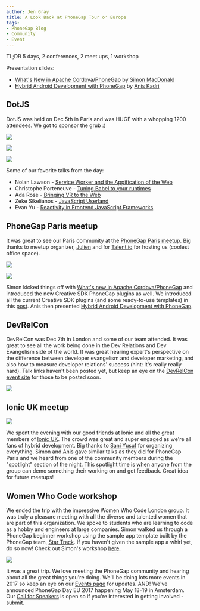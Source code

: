 ```yaml
---
author: Jen Gray
title: A Look Back at PhoneGap Tour o' Europe
tags:
- PhoneGap Blog
- Community
- Event
---
```


TL;DR 5 days, 2 conferences, 2 meet ups, 1 workshop

Presentation slides:

- [What's New in Apache Cordova/PhoneGap](http://slides.com/simonmacdonald/deck-6-9-10-12#/) by [Simon MacDonald](https://twitter.com/macdonst)
- [Hybrid Android Development with PhoneGap](https://docs.google.com/presentation/d/1t_Ir_hP34ha-g2UF3SWaY4f_UnGQ8vFbpUNI2pZB6yA/edit#slide=id.p) by [Anis Kadri](https://twitter.com/aniskadri)

## DotJS

DotJS was held on Dec 5th in Paris and was HUGE with a whopping 1200 attendees. We got to sponsor the grub :)

![](/blog/uploads/2016-11/dotjs.png)

![](/blog/uploads/2016-11/dotjsfood.jpg)

![](/blog/uploads/2016-11/dotjscups.jpg)

Some of our favorite talks from the day:

- Nolan Lawson - [Service Worker and the Appification of the Web](https://nolanlawson.github.io/dotjs-2016/#1)
- Christophe Porteneuve - [Tuning Babel to your runtimes](https://tdd.github.io/dotjs2016-babel-tuning/?utm_source=porteneuve&utm_medium=slides&utm_campaign=dotjs2016%20-%20/mainTitle#/mainTitle)
- Ada Rose - [Bringing VR to the Web](https://ada.is/webvr/talk-dot-js.html)
- Zeke Sikelianos - [JavaScript Userland](https://github.com/zeke/javascript-userland)
- Evan Yu - [Reactivity in Frontend JavaScript Frameworks](https://docs.google.com/presentation/d/1_BlJxudppfKmAtfbNIcqNwzrC5vLrR_h1e09apcpdNY/edit)

## PhoneGap Paris meetup

It was great to see our Paris community at the [PhoneGap Paris meetup](https://www.meetup.com/PhoneGap-Paris/). Big thanks to meetup organizer, [Julien](https://twitter.com/revolunet) and for [Talent.io](https://www.talent.io/) for hosting us (coolest office space).

![](/blog/uploads/2016-11/PGParisswag.jpg)

![](/blog/uploads/2016-11/PGParispreso.jpg)

Simon kicked things off with [What's new in Apache Cordova/PhoneGap](http://slides.com/simonmacdonald/deck-6-9-10-12#/) and introduced the new Creative SDK PhoneGap plugins as well. We introduced all the current Creative SDK plugins (and some ready-to-use templates) in this [post](https://phonegap.com/blog/2016/09/07/phonegap-csdk-plugin-roundup/). Anis then presented [Hybrid Android Development with PhoneGap](https://docs.google.com/presentation/d/1t_Ir_hP34ha-g2UF3SWaY4f_UnGQ8vFbpUNI2pZB6yA/edit#slide=id.p).

## DevRelCon

DevRelCon was Dec 7th in London and some of our team attended. It was great to see all the work being done in the Dev Relations and Dev Evangelism side of the world. It was great hearing expert's perspective on the difference between developer evangelism and developer marketing, and also how to measure developer relations' success (hint: it's really really hard). Talk links haven't been posted yet, but keep an eye on the [DevRelCon event site](http://london-2016.devrel.net/) for those to be posted soon.

![](/blog/uploads/2016-11/devrelcon.png)

## Ionic UK meetup

![](/blog/uploads/2016-11/IonicUK.png)

We spent the evening with our good friends at Ionic and all the great members of [Ionic UK](https://www.meetup.com/Ionic-UK/). The crowd was great and super engaged as we're all fans of hybrid development. Big thanks to [Sani Yusuf](https://twitter.com/saniyusuf) for organizing everything. Simon and Anis gave similar talks as they did for PhoneGap Paris and we heard from one of the community members during the "spotlight" section of the night. This spotlight time is when anyone from the group can demo something their working on and get feedback. Great idea for future meetups!

## Women Who Code workshop

We ended the trip with the impressive Women Who Code London group. It was truly a pleasure meeting with all the diverse and talented women that are part of this organization. We spoke to students who are learning to code as a hobby and engineers at large companies. Simon walked us through a PhoneGap beginner workshop using the sample app template built by the PhoneGap team, [Star Track](https://github.com/phonegap/phonegap-app-star-track/). If you haven't given the sample app a whirl yet, do so now! Check out Simon's workshop [here](https://macdonst.github.io/wwc-london-star-track/).

![](/blog/uploads/2016-11/WWC.png)

It was a great trip. We love meeting the PhoneGap community and hearing about all the great things you're doing. We'll be doing lots more events in 2017 so keep an eye on our [Events page](https://phonegap.com/event/) for updates. AND! We've announced PhoneGap Day EU 2017 happening May 18-19 in Amsterdam. Our [Call for Speakers](https://docs.google.com/forms/d/e/1FAIpQLSdZzHkdeQtuPkuDPfYMC5VtUDLWaCbI09KBtZsNfY9QuHrckQ/viewform) is open so if you're interested in getting involved - submit.
